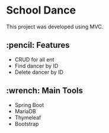 <h1> School Dance </h1>

This project was developed using MVC.

 <h2> :pencil: Features </h2>
<ul>
  <li>CRUD for all ent</li>
  <li>Find dancer by ID</li>
  <li>Delete dancer by ID</li>
</ul>

 <h2> :wrench: Main Tools </h2>
<ul>
  <li>Spring Boot</li>
  <li>MariaDB</li>
  <li>Thymeleaf</li>
  <li>Bootstrap</li>  
</ul>
